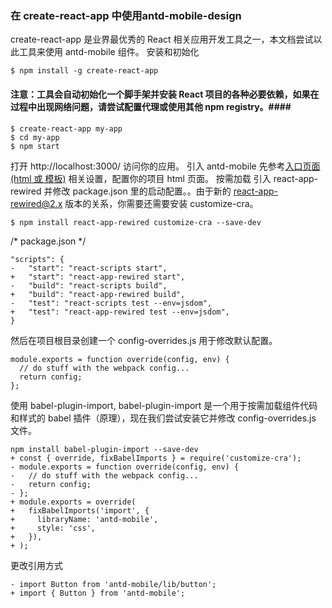 ### 在 create-react-app 中使用antd-mobile-design ###
create-react-app 是业界最优秀的 React 相关应用开发工具之一，本文档尝试以此工具来使用 antd-mobile 组件。
安装和初始化
```
$ npm install -g create-react-app
```

#### 注意：工具会自动初始化一个脚手架并安装 React 项目的各种必要依赖，如果在过程中出现网络问题，请尝试配置代理或使用其他 npm registry。####
```
$ create-react-app my-app
$ cd my-app
$ npm start
```
打开 http://localhost:3000/ 访问你的应用。
引入 antd-mobile
先参考[入口页面 (html 或 模板)](https://www.bookstack.cn/read/antd-mobile-v2.3.1/10ef185f0d5b2c83.md#3.-%E4%BD%BF%E7%94%A8) 相关设置，配置你的项目 html 页面。
按需加载
引入 react-app-rewired 并修改 package.json 里的启动配置。。由于新的 react-app-rewired@2.x 版本的关系，你需要还需要安装 customize-cra。
```
$ npm install react-app-rewired customize-cra --save-dev
```
/* package.json */
```
"scripts": {
-   "start": "react-scripts start",
+   "start": "react-app-rewired start",
-   "build": "react-scripts build",
+   "build": "react-app-rewired build",
-   "test": "react-scripts test --env=jsdom",
+   "test": "react-app-rewired test --env=jsdom",
}
```
然后在项目根目录创建一个 config-overrides.js 用于修改默认配置。
```
module.exports = function override(config, env) {
  // do stuff with the webpack config...
  return config;
};
```
使用 babel-plugin-import, babel-plugin-import 是一个用于按需加载组件代码和样式的 babel 插件（原理），现在我们尝试安装它并修改 config-overrides.js 文件。
```
npm install babel-plugin-import --save-dev
+ const { override, fixBabelImports } = require('customize-cra');
- module.exports = function override(config, env) {
-   // do stuff with the webpack config...
-   return config;
- };
+ module.exports = override(
+   fixBabelImports('import', {
+     libraryName: 'antd-mobile',
+     style: 'css',
+   }),
+ );
```
更改引用方式
```
- import Button from 'antd-mobile/lib/button';
+ import { Button } from 'antd-mobile';
```